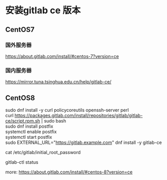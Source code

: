 # 安装gitlab ce 版本


## CentOS7
### 国外服务器

https://about.gitlab.com/install/#centos-7?version=ce


### 国内服务器


https://mirror.tuna.tsinghua.edu.cn/help/gitlab-ce/

## CentOS8
sudo dnf install -y curl policycoreutils openssh-server perl  
curl https://packages.gitlab.com/install/repositories/gitlab/gitlab-ce/script.rpm.sh | sudo bash  
sudo dnf install postfix  
systemctl enable postfix  
systemctl start postfix  
sudo EXTERNAL_URL="https://gitlab.example.com" dnf install -y gitlab-ce  

cat /etc/gitlab/initial_root_password

gitlab-ctl status

more: https://about.gitlab.com/install/#centos-8?version=ce
